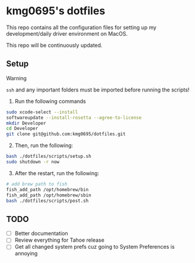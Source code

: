 # kmg0695's dotfiles

This repo contains all the configuration files for setting up my development/daily driver environment on MacOS.

This repo will be continuously updated.

## Setup

> [!Warning]
> `ssh` and any important folders must be imported before running the scripts!

1. Run the following commands

```bash
sudo xcode-select --install
softwareupdate --install-rosetta --agree-to-license
mkdir Developer
cd Developer
git clone git@github.com:kmg0695/dotfiles.git
```

2. Then, run the following:

```bash
bash ./dotfiles/scripts/setup.sh
sudo shutdown -r now
```

3. After the restart, run the following:

```bash
# add brew path to fish
fish_add_path /opt/homebrew/bin
fish_add_path /opt/homebrew/sbin
bash ./dotfiles/scripts/post.sh
```

## TODO

- [ ] Better documentation
- [ ] Review everything for Tahoe release
- [ ] Get all changed system prefs cuz going to System Preferences is annoying
